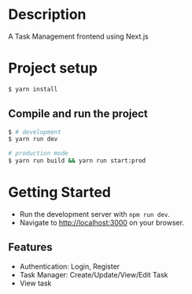 # Description

A Task Management frontend using Next.js

# Project setup

```bash
$ yarn install
```

## Compile and run the project

```bash
$ # development
$ yarn run dev

# production mode
$ yarn run build && yarn run start:prod
```


# Getting Started

- Run the development server with `npm run dev`.
- Navigate to [http://localhost:3000](http://localhost:3000) on your browser.

## Features

- Authentication: Login, Register
- Task Manager: Create/Update/View/Edit Task
- View task

